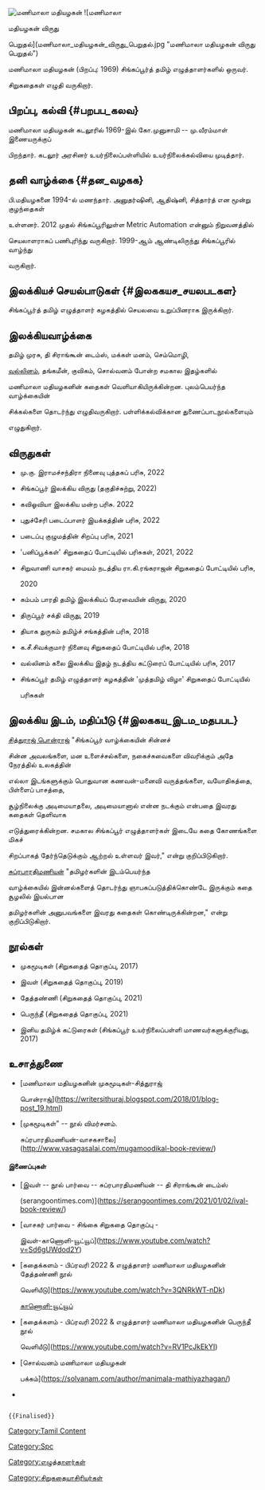 ![மணிமாலா மதியழகன்](மணிமாலா_மதியழகன்.jpg "மணிமாலா மதியழகன்") ![மணிமாலா
மதியழகன் விருது
பெறுதல்](மணிமாலா_மதியழகன்_விருது_பெறுதல்.jpg "மணிமாலா மதியழகன் விருது பெறுதல்")
மணிமாலா மதியழகன் (பிறப்பு: 1969) சிங்கப்பூர்த் தமிழ் எழுத்தாளர்களில் ஒருவர்.
சிறுகதைகள் எழுதி வருகிறார்.

## பிறப்பு, கல்வி {#பறபப_கலவ}

மணிமாலா மதியழகன் கடலூரில் 1969-இல் கோ.முனுசாமி -- மு.வீரம்மாள் இணையருக்குப்
பிறந்தார். கடலூர் அரசினர் உயர்நிலைப்பள்ளியில் உயர்நிலைக்கல்வியை முடித்தார்.

## தனி வாழ்க்கை {#தன_வழகக}

பி.மதியழகனை 1994-ல் மணந்தார். அனுதர்ஷினி, ஆதிஷ்னி, சித்தார்த் என மூன்று குழந்தைகள்
உள்ளனர். 2012 முதல் சிங்கப்பூரிலுள்ள Metric Automation என்னும் நிறுவனத்தில்
செயலாளராகப் பணிபுரிந்து வருகிறார். 1999-ஆம் ஆண்டிலிருந்து சிங்கப்பூரில் வாழ்ந்து
வருகிறார்.

## இலக்கியச் செயல்பாடுகள் {#இலககயச_சயலபடகள}

சிங்கப்பூர்த் தமிழ் எழுத்தாளர் கழகத்தில் செயலவை உறுப்பினராக இருக்கிறார்.

## இலக்கியவாழ்க்கை

தமிழ் முரசு, தி சிராங்கூன் டைம்ஸ், மக்கள் மனம், செம்மொழி,
[வல்லினம்](வல்லினம் "wikilink"), தங்கமீன், குவிகம், சொல்வனம் போன்ற சமகால இதழ்களில்
மணிமாலா மதியழகனின் கதைகள் வெளியாகியிருக்கின்றன. புலம்பெயர்ந்த வாழ்க்கையின்
சிக்கல்களை தொடர்ந்து எழுதிவருகிறார். பள்ளிக்கல்விக்கான துணைப்பாடநூல்களையும்
எழுதுகிறார்.

## விருதுகள்

-   மு.கு. இராமச்சந்திரா நினைவு புத்தகப் பரிசு, 2022
-   சிங்கப்பூர் இலக்கிய விருது (தகுதிச்சுற்று, 2022)
-   கவிஓவியா இலக்கிய மன்ற பரிசு. 2022
-   புதுச்சேரி படைப்பாளர் இயக்கத்தின் பரிசு, 2022
-   படைப்பு குழுமத்தின் சிறப்பு பரிசு, 2021
-   'பனிப்பூக்கள்' சிறுகதைப் போட்டியில் பரிசுகள், 2021, 2022
-   சிறுவாணி வாசகர் மையம் நடத்திய ரா.கி.ரங்கராஜன் சிறுகதைப் போட்டியில் பரிசு,
    2020
-   கம்பம் பாரதி தமிழ் இலக்கியப் பேரவையின் விருது, 2020
-   திருப்பூர் சக்தி விருது, 2019
-   தியாக துருகம் தமிழ்ச் சங்கத்தின் பரிசு, 2018
-   க.சீ.சிவக்குமார் நினைவு சிறுகதைப் போட்டியில் பரிசு, 2018
-   வல்லினம் கலை இலக்கிய இதழ் நடத்திய கட்டுரைப் போட்டியில் பரிசு, 2017
-   சிங்கப்பூர் தமிழ் எழுத்தாளர் கழகத்தின் 'முத்தமிழ் விழா' சிறுகதைப் போட்டியில்
    பரிசுகள்

## இலக்கிய இடம், மதிப்பீடு {#இலககய_இடம_மதபபட}

[சித்துராஜ் பொன்ராஜ்](சித்துராஜ்_பொன்ராஜ் "wikilink") "சிங்கப்பூர் வாழ்க்கையின் சின்னச்
சின்ன அவலங்களை, மன உளைச்சல்களை, நகைச்சுவைகளை விவரிக்கும் அதே நேரத்தில் உலகத்தின்
எல்லா இடங்களுக்கும் பொதுவான கணவன்-மனைவி வருத்தங்களை, வயோதிகத்தை, பிள்ளைப் பாசத்தை,
சூழ்நிலைக்கு அடிமையாதலை, அடிமையானால் என்ன நடக்கும் என்பதை இவரது கதைகள் தெளிவாக
எடுத்துரைக்கின்றன. சமகால சிங்கப்பூர் எழுத்தாளர்கள் இடையே கதை கோணங்களை மிகச்
சிறப்பாகத் தேர்ந்தெடுக்கும் ஆற்றல் உள்ளவர் இவர்," என்று குறிப்பிடுகிறார்.
[சுப்ரபாரதிமணியன்](சுப்ரபாரதிமணியன் "wikilink") "தமிழர்களின் இடம்பெயர்ந்த
வாழ்க்கையில் இன்னல்களைத் தொடர்ந்து ஞாபகப்படுத்திக்கொண்டே இருக்கும் கதை சூழலில் இயல்பான
தமிழர்களின் அனுபவங்களை இவரது கதைகள் கொண்டிருக்கின்றன," என்று குறிப்பிடுகிறார்.

## நூல்கள்

-   முகமூடிகள் (சிறுகதைத் தொகுப்பு, 2017)
-   இவள் (சிறுகதைத் தொகுப்பு, 2019)
-   தேத்தண்ணி (சிறுகதைத் தொகுப்பு, 2021)
-   பெருந்தீ (சிறுகதைத் தொகுப்பு, 2021)
-   இனிய தமிழ்க் கட்டுரைகள் (சிங்கப்பூர் உயர்நிலைப்பள்ளி மாணவர்களுக்குரியது, 2017)

## உசாத்துணை

-   [மணிமாலா மதியழகனின் முகமூடிகள்-சித்துராஜ்
    பொன்ராஜ்](https://writersithuraj.blogspot.com/2018/01/blog-post_19.html)
-   [முகமூடிகள்" -- நூல் விமர்சனம்.
    சுப்ரபாரதிமணியன்-வாசகசாலை](http://www.vasagasalai.com/mugamoodikal-book-review/)

#### இணைப்புகள்

-   [இவள் -- நூல் பார்வை -- சுப்ரபாரதிமணியன் -- தி சிராங்கூன் டைம்ஸ்
    (serangoontimes.com)](https://serangoontimes.com/2021/01/02/ival-book-review/)
-   [வாசகர் பார்வை - சிங்கை சிறுகதை தொகுப்பு -
    இவள்-காணொளி-யூட்யூப்](https://www.youtube.com/watch?v=Sd6gUWdod2Y)
-   [கதைக்களம் - பிப்ரவரி 2022 & எழுத்தாளர் மணிமாலா மதியழகனின் தேத்தண்ணி நூல்
    வெளியீடு](https://www.youtube.com/watch?v=3QNRkWT-nDk)
    [காணொளி-யூட்யூப்](https://www.youtube.com/watch?v=Sd6gUWdod2Y)
-   [கதைக்களம் - பிப்ரவரி 2022 & எழுத்தாளர் மணிமாலா மதியழகனின் பெருந்தீ நூல்
    வெளியீடு](https://www.youtube.com/watch?v=RV1PcJkEkYI)
-   [சொல்வனம் மணிமாலா மதியழகன்
    பக்கம்](https://solvanam.com/author/manimala-mathiyazhagan/)
-   

```{=mediawiki}
{{Finalised}}
```
[Category:Tamil Content](Category:Tamil_Content "wikilink")
[Category:Spc](Category:Spc "wikilink")
[Category:எழுத்தாளர்கள்](Category:எழுத்தாளர்கள் "wikilink")
[Category:சிறுகதையாசிரியர்கள்](Category:சிறுகதையாசிரியர்கள் "wikilink")
